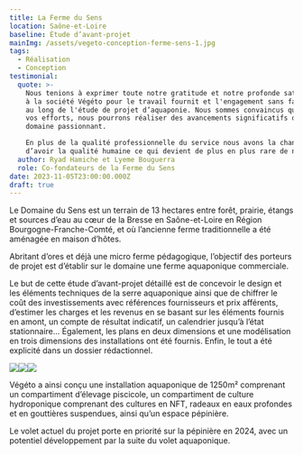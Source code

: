 ```yaml
---
title: La Ferme du Sens
location: Saône-et-Loire
baseline: Étude d’avant-projet
mainImg: /assets/vegeto-conception-ferme-sens-1.jpg
tags:
  - Réalisation
  - Conception
testimonial:
  quote: >-
    Nous tenions à exprimer toute notre gratitude et notre profonde satisfaction
    à la société Végéto pour le travail fournit et l'engagement sans faille tout
    au long de l'étude de projet d’aquaponie. Nous sommes convaincus que grâce à
    vos efforts, nous pourrons réaliser des avancements significatifs dans ce
    domaine passionnant.

    En plus de la qualité professionnelle du service nous avons la chance
    d’avoir la qualité humaine ce qui devient de plus en plus rare de nos jours
  author: Ryad Hamiche et Lyeme Bouguerra
  role: Co-fondateurs de la Ferme du Sens
date: 2023-11-05T23:00:00.000Z
draft: true
---
```


Le Domaine du Sens est un terrain de 13 hectares entre forêt, prairie, étangs et sources d’eau au cœur de la Bresse en Saône-et-Loire en Région Bourgogne-Franche-Comté, et où l’ancienne ferme traditionnelle a été aménagée en maison d’hôtes.

Abritant d’ores et déjà une micro ferme pédagogique, l’objectif des porteurs de projet est d’établir sur le domaine une ferme aquaponique commerciale.

Le but de cette étude d’avant-projet détaillé est de concevoir le design et les éléments techniques de la serre aquaponique ainsi que de chiffrer le coût des investissements avec références fournisseurs et prix afférents, d’estimer les charges et les revenus en se basant sur les éléments fournis en amont, un compte de résultat indicatif, un calendrier jusqu’à l’état stationnaire… Également, les plans en deux dimensions et une modélisation en trois dimensions des installations ont été fournis. Enfin, le tout a été explicité dans un dossier rédactionnel.

![](/assets/vegeto-conception-ferme-sens-2.jpg)![](/assets/vegeto-conception-ferme-sens-4.jpg)![](/assets/vegeto-conception-ferme-sens-3.jpg)

Végéto a ainsi conçu une installation aquaponique de 1250m² comprenant un compartiment d’élevage piscicole, un compartiment de culture hydroponique comprenant des cultures en NFT, radeaux en eaux profondes et en gouttières suspendues, ainsi qu’un espace pépinière.

Le volet actuel du projet porte en priorité sur la pépinière en 2024, avec
un potentiel développement par la suite du volet aquaponique.
